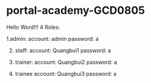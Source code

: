# portal-academy-GCD0805
Hello Word!!!
4 Roles:

1.admin: 
account: admin
password: a

2. staff:
account: Quangbui1
password: a

3. trainer:
account: Quangbui2
password: a

4. trainee
account: Quangbui3
password: a
